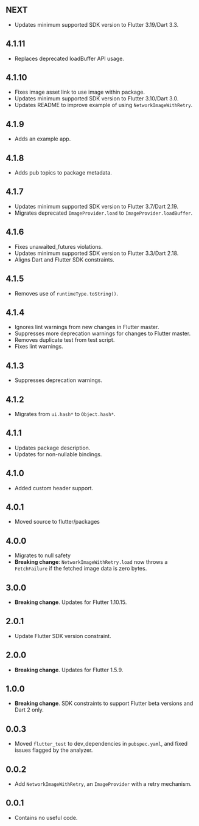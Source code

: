 ## NEXT

- Updates minimum supported SDK version to Flutter 3.19/Dart 3.3.

## 4.1.11

- Replaces deprecated loadBuffer API usage.

## 4.1.10

- Fixes image asset link to use image within package.
- Updates minimum supported SDK version to Flutter 3.10/Dart 3.0.
- Updates README to improve example of using `NetworkImageWithRetry`.

## 4.1.9

- Adds an example app.

## 4.1.8

- Adds pub topics to package metadata.

## 4.1.7

- Updates minimum supported SDK version to Flutter 3.7/Dart 2.19.
- Migrates deprecated `ImageProvider.load` to `ImageProvider.loadBuffer`.

## 4.1.6

- Fixes unawaited_futures violations.
- Updates minimum supported SDK version to Flutter 3.3/Dart 2.18.
- Aligns Dart and Flutter SDK constraints.

## 4.1.5

- Removes use of `runtimeType.toString()`.

## 4.1.4

- Ignores lint warnings from new changes in Flutter master.
- Suppresses more deprecation warnings for changes to Flutter master.
- Removes duplicate test from test script.
- Fixes lint warnings.

## 4.1.3

- Suppresses deprecation warnings.

## 4.1.2

- Migrates from `ui.hash*` to `Object.hash*`.

## 4.1.1

- Updates package description.
- Updates for non-nullable bindings.

## 4.1.0

- Added custom header support.

## 4.0.1

- Moved source to flutter/packages

## 4.0.0

- Migrates to null safety
- **Breaking change**: `NetworkImageWithRetry.load` now throws a `FetchFailure` if the fetched image data is zero bytes.

## 3.0.0

- **Breaking change**. Updates for Flutter 1.10.15.

## 2.0.1

- Update Flutter SDK version constraint.

## 2.0.0

- **Breaking change**. Updates for Flutter 1.5.9.

## 1.0.0

- **Breaking change**. SDK constraints to support Flutter beta versions and Dart 2 only.

## 0.0.3

- Moved `flutter_test` to dev_dependencies in `pubspec.yaml`, and fixed issues
  flagged by the analyzer.

## 0.0.2

- Add `NetworkImageWithRetry`, an `ImageProvider` with a retry mechanism.

## 0.0.1

- Contains no useful code.
